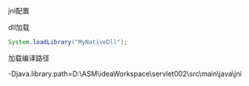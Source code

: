 jni配置

dll加载

```java
System.loadLibrary("MyNativeDll");
```

加载编译路径

-Djava.library.path=D:\ASM\ideaWorkspace\servlet002\src\main\java\jni

